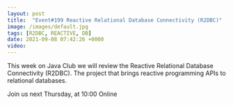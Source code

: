 ```yaml
---
layout: post
title:  "Event#199 Reactive Relational Database Connectivity (R2DBC)"
image: /images/default.jpg
tags: [R2DBC, REACTIVE, DB]
date: 2021-09-08 07:42:26 +0000
video: 
---
```


This week on Java Club we will review the Reactive Relational Database Connectivity (R2DBC). The project that brings reactive programming APIs to relational databases.

Join us next Thursday, at 10:00 Online
